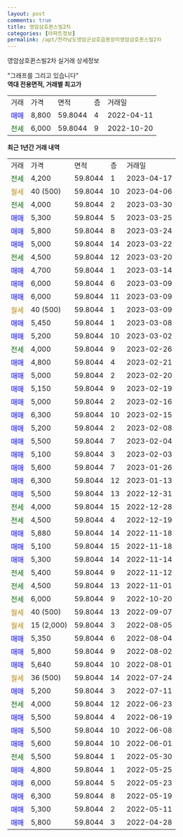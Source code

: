 ```yaml
---
layout: post
comments: true
title: 영암삼호퀸스빌2차
categories: [아파트정보]
permalink: /apt/전라남도영암군삼호읍용앙리영암삼호퀸스빌2차
---
```


영암삼호퀸스빌2차 실거래 상세정보

<script type="text/javascript">
  google.charts.load('current', {'packages':['line', 'corechart']});
  google.charts.setOnLoadCallback(drawChart);

  function drawChart() {
    var data = new google.visualization.DataTable();
    data.addColumn('date', '거래일');
    data.addColumn('number', "매매");
    data.addColumn('number', "전세");
    data.addColumn('number', "전매");

    data.addRows([[new Date(Date.parse("2023-04-17")), null, 4200, null], [new Date(Date.parse("2023-04-06")), null, null, null], [new Date(Date.parse("2023-03-30")), null, 4000, null], [new Date(Date.parse("2023-03-25")), 5300, null, null], [new Date(Date.parse("2023-03-24")), 5800, null, null], [new Date(Date.parse("2023-03-22")), 5000, null, null], [new Date(Date.parse("2023-03-20")), null, 4500, null], [new Date(Date.parse("2023-03-14")), 4700, null, null], [new Date(Date.parse("2023-03-09")), 6000, null, null], [new Date(Date.parse("2023-03-09")), 6000, null, null], [new Date(Date.parse("2023-03-09")), null, null, null], [new Date(Date.parse("2023-03-08")), 5450, null, null], [new Date(Date.parse("2023-03-02")), 5200, null, null], [new Date(Date.parse("2023-02-26")), null, 4000, null], [new Date(Date.parse("2023-02-21")), 4800, null, null], [new Date(Date.parse("2023-02-20")), 5000, null, null], [new Date(Date.parse("2023-02-19")), 5150, null, null], [new Date(Date.parse("2023-02-16")), 5000, null, null], [new Date(Date.parse("2023-02-15")), 6300, null, null], [new Date(Date.parse("2023-02-08")), 5200, null, null], [new Date(Date.parse("2023-02-04")), 5500, null, null], [new Date(Date.parse("2023-02-03")), 5100, null, null], [new Date(Date.parse("2023-01-26")), 5600, null, null], [new Date(Date.parse("2023-01-13")), 6300, null, null], [new Date(Date.parse("2022-12-31")), 5500, null, null], [new Date(Date.parse("2022-12-28")), null, 4000, null], [new Date(Date.parse("2022-12-19")), null, 4500, null], [new Date(Date.parse("2022-11-18")), 5880, null, null], [new Date(Date.parse("2022-11-18")), 5100, null, null], [new Date(Date.parse("2022-11-14")), 5300, null, null], [new Date(Date.parse("2022-11-12")), null, 5400, null], [new Date(Date.parse("2022-11-01")), null, 4500, null], [new Date(Date.parse("2022-10-20")), null, 6000, null], [new Date(Date.parse("2022-09-07")), null, null, null], [new Date(Date.parse("2022-08-05")), null, null, null], [new Date(Date.parse("2022-08-04")), 5350, null, null], [new Date(Date.parse("2022-08-02")), 5800, null, null], [new Date(Date.parse("2022-08-01")), 5640, null, null], [new Date(Date.parse("2022-07-24")), null, null, null], [new Date(Date.parse("2022-07-11")), 5200, null, null], [new Date(Date.parse("2022-06-23")), null, 4000, null], [new Date(Date.parse("2022-06-19")), 5500, null, null], [new Date(Date.parse("2022-06-08")), 5500, null, null], [new Date(Date.parse("2022-06-01")), 5600, null, null], [new Date(Date.parse("2022-05-30")), null, 5500, null], [new Date(Date.parse("2022-05-25")), 4800, null, null], [new Date(Date.parse("2022-05-23")), 6000, null, null], [new Date(Date.parse("2022-05-19")), 6300, null, null], [new Date(Date.parse("2022-05-11")), 5300, null, null], [new Date(Date.parse("2022-04-28")), 5800, null, null]]);

    var options = {
      hAxis: {
        format: 'yyyy/MM/dd'
      },    
      lineWidth: 0,
      pointsVisible: true,    
      title: '최근 1년간 유형별 실거래가 분포',
      legend: { position: 'bottom' }
    };

    var formatter = new google.visualization.NumberFormat({pattern:'###,###'} );
    formatter.format(data, 1);
    formatter.format(data, 2);
    
    setTimeout(function() {
        var chart = new google.visualization.LineChart(document.getElementById('columnchart_material'));
        chart.draw(data, (options));
        document.getElementById('loading').style.display = 'none';
    }, 200);
  }
</script>


<div id="loading" style="z-index:20; display: block; margin-left: 0px">"그래프를 그리고 있습니다"</div>
<div id="columnchart_material" style="width: 95%; margin-left: 0px; display: block"></div>
<!-- contents start -->
<b>역대 전용면적, 거래별 최고가</b>
<table class="sortable">
    <tr>
      <td>거래</td>
      <td>가격</td>
      <td>면적</td>
      <td>층</td>
      <td>거래일</td>
    </tr>
        <tr>
          <td><a style="color: blue">매매</a></td>
          <td>8,800</td>
          <td>59.8044</td>
          <td>4</td>
          <td>2022-04-11</td>
        </tr>        
        <tr>
              <td><a style="color: darkgreen">전세</a></td>
              <td>6,000</td>
              <td>59.8044</td>
              <td>9</td>
              <td>2022-10-20</td>
            </tr>        
    
</table>

<b>최근 1년간 거래 내역</b>

<table class="sortable">
    <tr>
      <td>거래</td>
      <td>가격</td>
      <td>면적</td>
      <td>층</td>
      <td>거래일</td>
    </tr>
    <tr>
      <td><a style="color: darkgreen">전세</a></td>
      <td>4,200</td>
      <td>59.8044</td>
      <td>1</td>
      <td>2023-04-17</td>
    </tr>          <tr>
      <td><a style="color: darkgoldenrod">월세</a></td>
      <td>40 (500)</td>
      <td>59.8044</td>
      <td>10</td>
      <td>2023-04-06</td>
    </tr>          <tr>
      <td><a style="color: darkgreen">전세</a></td>
      <td>4,000</td>
      <td>59.8044</td>
      <td>2</td>
      <td>2023-03-30</td>
    </tr>          <tr>
      <td><a style="color: blue">매매</a></td>
      <td>5,300</td>
      <td>59.8044</td>
      <td>5</td>
      <td>2023-03-25</td>
    </tr>          <tr>
      <td><a style="color: blue">매매</a></td>
      <td>5,800</td>
      <td>59.8044</td>
      <td>8</td>
      <td>2023-03-24</td>
    </tr>          <tr>
      <td><a style="color: blue">매매</a></td>
      <td>5,000</td>
      <td>59.8044</td>
      <td>14</td>
      <td>2023-03-22</td>
    </tr>          <tr>
      <td><a style="color: darkgreen">전세</a></td>
      <td>4,500</td>
      <td>59.8044</td>
      <td>12</td>
      <td>2023-03-20</td>
    </tr>          <tr>
      <td><a style="color: blue">매매</a></td>
      <td>4,700</td>
      <td>59.8044</td>
      <td>1</td>
      <td>2023-03-14</td>
    </tr>          <tr>
      <td><a style="color: blue">매매</a></td>
      <td>6,000</td>
      <td>59.8044</td>
      <td>6</td>
      <td>2023-03-09</td>
    </tr>          <tr>
      <td><a style="color: blue">매매</a></td>
      <td>6,000</td>
      <td>59.8044</td>
      <td>11</td>
      <td>2023-03-09</td>
    </tr>          <tr>
      <td><a style="color: darkgoldenrod">월세</a></td>
      <td>40 (500)</td>
      <td>59.8044</td>
      <td>1</td>
      <td>2023-03-09</td>
    </tr>          <tr>
      <td><a style="color: blue">매매</a></td>
      <td>5,450</td>
      <td>59.8044</td>
      <td>1</td>
      <td>2023-03-08</td>
    </tr>          <tr>
      <td><a style="color: blue">매매</a></td>
      <td>5,200</td>
      <td>59.8044</td>
      <td>10</td>
      <td>2023-03-02</td>
    </tr>          <tr>
      <td><a style="color: darkgreen">전세</a></td>
      <td>4,000</td>
      <td>59.8044</td>
      <td>9</td>
      <td>2023-02-26</td>
    </tr>          <tr>
      <td><a style="color: blue">매매</a></td>
      <td>4,800</td>
      <td>59.8044</td>
      <td>4</td>
      <td>2023-02-21</td>
    </tr>          <tr>
      <td><a style="color: blue">매매</a></td>
      <td>5,000</td>
      <td>59.8044</td>
      <td>2</td>
      <td>2023-02-20</td>
    </tr>          <tr>
      <td><a style="color: blue">매매</a></td>
      <td>5,150</td>
      <td>59.8044</td>
      <td>9</td>
      <td>2023-02-19</td>
    </tr>          <tr>
      <td><a style="color: blue">매매</a></td>
      <td>5,000</td>
      <td>59.8044</td>
      <td>2</td>
      <td>2023-02-16</td>
    </tr>          <tr>
      <td><a style="color: blue">매매</a></td>
      <td>6,300</td>
      <td>59.8044</td>
      <td>10</td>
      <td>2023-02-15</td>
    </tr>          <tr>
      <td><a style="color: blue">매매</a></td>
      <td>5,200</td>
      <td>59.8044</td>
      <td>2</td>
      <td>2023-02-08</td>
    </tr>          <tr>
      <td><a style="color: blue">매매</a></td>
      <td>5,500</td>
      <td>59.8044</td>
      <td>7</td>
      <td>2023-02-04</td>
    </tr>          <tr>
      <td><a style="color: blue">매매</a></td>
      <td>5,100</td>
      <td>59.8044</td>
      <td>3</td>
      <td>2023-02-03</td>
    </tr>          <tr>
      <td><a style="color: blue">매매</a></td>
      <td>5,600</td>
      <td>59.8044</td>
      <td>7</td>
      <td>2023-01-26</td>
    </tr>          <tr>
      <td><a style="color: blue">매매</a></td>
      <td>6,300</td>
      <td>59.8044</td>
      <td>12</td>
      <td>2023-01-13</td>
    </tr>          <tr>
      <td><a style="color: blue">매매</a></td>
      <td>5,500</td>
      <td>59.8044</td>
      <td>13</td>
      <td>2022-12-31</td>
    </tr>          <tr>
      <td><a style="color: darkgreen">전세</a></td>
      <td>4,000</td>
      <td>59.8044</td>
      <td>15</td>
      <td>2022-12-28</td>
    </tr>          <tr>
      <td><a style="color: darkgreen">전세</a></td>
      <td>4,500</td>
      <td>59.8044</td>
      <td>4</td>
      <td>2022-12-19</td>
    </tr>          <tr>
      <td><a style="color: blue">매매</a></td>
      <td>5,880</td>
      <td>59.8044</td>
      <td>14</td>
      <td>2022-11-18</td>
    </tr>          <tr>
      <td><a style="color: blue">매매</a></td>
      <td>5,100</td>
      <td>59.8044</td>
      <td>15</td>
      <td>2022-11-18</td>
    </tr>          <tr>
      <td><a style="color: blue">매매</a></td>
      <td>5,300</td>
      <td>59.8044</td>
      <td>14</td>
      <td>2022-11-14</td>
    </tr>          <tr>
      <td><a style="color: darkgreen">전세</a></td>
      <td>5,400</td>
      <td>59.8044</td>
      <td>9</td>
      <td>2022-11-12</td>
    </tr>          <tr>
      <td><a style="color: darkgreen">전세</a></td>
      <td>4,500</td>
      <td>59.8044</td>
      <td>13</td>
      <td>2022-11-01</td>
    </tr>          <tr>
      <td><a style="color: darkgreen">전세</a></td>
      <td>6,000</td>
      <td>59.8044</td>
      <td>9</td>
      <td>2022-10-20</td>
    </tr>          <tr>
      <td><a style="color: darkgoldenrod">월세</a></td>
      <td>40 (500)</td>
      <td>59.8044</td>
      <td>13</td>
      <td>2022-09-07</td>
    </tr>          <tr>
      <td><a style="color: darkgoldenrod">월세</a></td>
      <td>15 (2,000)</td>
      <td>59.8044</td>
      <td>3</td>
      <td>2022-08-05</td>
    </tr>          <tr>
      <td><a style="color: blue">매매</a></td>
      <td>5,350</td>
      <td>59.8044</td>
      <td>6</td>
      <td>2022-08-04</td>
    </tr>          <tr>
      <td><a style="color: blue">매매</a></td>
      <td>5,800</td>
      <td>59.8044</td>
      <td>9</td>
      <td>2022-08-02</td>
    </tr>          <tr>
      <td><a style="color: blue">매매</a></td>
      <td>5,640</td>
      <td>59.8044</td>
      <td>10</td>
      <td>2022-08-01</td>
    </tr>          <tr>
      <td><a style="color: darkgoldenrod">월세</a></td>
      <td>36 (500)</td>
      <td>59.8044</td>
      <td>14</td>
      <td>2022-07-24</td>
    </tr>          <tr>
      <td><a style="color: blue">매매</a></td>
      <td>5,200</td>
      <td>59.8044</td>
      <td>3</td>
      <td>2022-07-11</td>
    </tr>          <tr>
      <td><a style="color: darkgreen">전세</a></td>
      <td>4,000</td>
      <td>59.8044</td>
      <td>12</td>
      <td>2022-06-23</td>
    </tr>          <tr>
      <td><a style="color: blue">매매</a></td>
      <td>5,500</td>
      <td>59.8044</td>
      <td>4</td>
      <td>2022-06-19</td>
    </tr>          <tr>
      <td><a style="color: blue">매매</a></td>
      <td>5,500</td>
      <td>59.8044</td>
      <td>10</td>
      <td>2022-06-08</td>
    </tr>          <tr>
      <td><a style="color: blue">매매</a></td>
      <td>5,600</td>
      <td>59.8044</td>
      <td>10</td>
      <td>2022-06-01</td>
    </tr>          <tr>
      <td><a style="color: darkgreen">전세</a></td>
      <td>5,500</td>
      <td>59.8044</td>
      <td>1</td>
      <td>2022-05-30</td>
    </tr>          <tr>
      <td><a style="color: blue">매매</a></td>
      <td>4,800</td>
      <td>59.8044</td>
      <td>1</td>
      <td>2022-05-25</td>
    </tr>          <tr>
      <td><a style="color: blue">매매</a></td>
      <td>6,000</td>
      <td>59.8044</td>
      <td>5</td>
      <td>2022-05-23</td>
    </tr>          <tr>
      <td><a style="color: blue">매매</a></td>
      <td>6,300</td>
      <td>59.8044</td>
      <td>8</td>
      <td>2022-05-19</td>
    </tr>          <tr>
      <td><a style="color: blue">매매</a></td>
      <td>5,300</td>
      <td>59.8044</td>
      <td>2</td>
      <td>2022-05-11</td>
    </tr>          <tr>
      <td><a style="color: blue">매매</a></td>
      <td>5,800</td>
      <td>59.8044</td>
      <td>3</td>
      <td>2022-04-28</td>
    </tr>      </table>
<!-- contents end -->    

